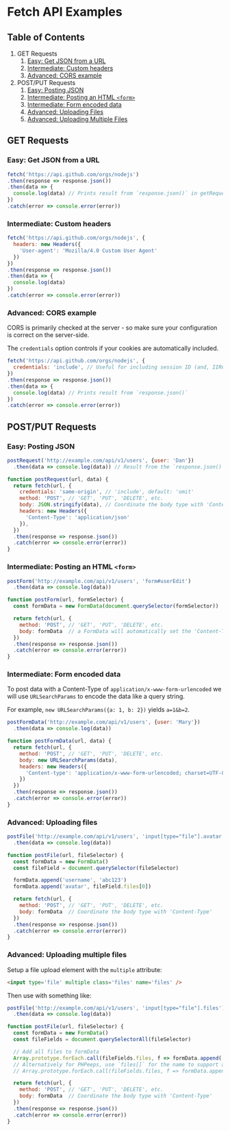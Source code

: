 # Fetch API Examples

## Table of Contents

1. GET Requests
    1. [Easy: Get JSON from a URL](#easy-get-json-from-a-url)
    1. [Intermediate: Custom headers](#intermediate-custom-headers)
    1. [Advanced: CORS example](#advanced-cors-example)
1. POST/PUT Requests
    1. [Easy: Posting JSON](#easy-posting-json)
    1. [Intermediate: Posting an HTML `<form>`](#intermediate-posting-an-html-form)
    1. [Intermediate: Form encoded data](#intermediate-form-encoded-data)
    1. [Advanced: Uploading Files](#advanced-uploading-files)
    1. [Advanced: Uploading Multiple Files](#advanced-uploading-multiple-files)


## GET Requests

### Easy: Get JSON from a URL

```js
fetch('https://api.github.com/orgs/nodejs')
.then(response => response.json())
.then(data => {
  console.log(data) // Prints result from `response.json()` in getRequest
})
.catch(error => console.error(error))
```

### Intermediate: Custom headers

```js
fetch('https://api.github.com/orgs/nodejs', {
  headers: new Headers({
    'User-agent': 'Mozilla/4.0 Custom User Agent'
  })
})
.then(response => response.json())
.then(data => {
  console.log(data)
})
.catch(error => console.error(error))
```

### Advanced: CORS example

CORS is primarily checked at the server - so make sure your configuration is correct on the server-side.

The `credentials` option controls if your cookies are automatically included.

```js
fetch('https://api.github.com/orgs/nodejs', {
  credentials: 'include', // Useful for including session ID (and, IIRC, authorization headers)
})
.then(response => response.json())
.then(data => {
  console.log(data) // Prints result from `response.json()`
})
.catch(error => console.error(error))
```

## POST/PUT Requests

### Easy: Posting JSON

```js
postRequest('http://example.com/api/v1/users', {user: 'Dan'})
  .then(data => console.log(data)) // Result from the `response.json()` call

function postRequest(url, data) {
  return fetch(url, {
    credentials: 'same-origin', // 'include', default: 'omit'
    method: 'POST', // 'GET', 'PUT', 'DELETE', etc.
    body: JSON.stringify(data), // Coordinate the body type with 'Content-Type'
    headers: new Headers({
      'Content-Type': 'application/json'
    }),
  })
  .then(response => response.json())
  .catch(error => console.error(error))
}
```


### Intermediate: Posting an HTML `<form>`

```js
postForm('http://example.com/api/v1/users', 'form#userEdit')
  .then(data => console.log(data))

function postForm(url, formSelector) {
  const formData = new FormData(document.querySelector(formSelector))

  return fetch(url, {
    method: 'POST', // 'GET', 'PUT', 'DELETE', etc.
    body: formData  // a FormData will automatically set the 'Content-Type'
  })
  .then(response => response.json())
  .catch(error => console.error(error))
}
```


### Intermediate: Form encoded data

To post data with a Content-Type of `application/x-www-form-urlencoded` we will use `URLSearchParams` to encode the data like a query string.

For example, `new URLSearchParams({a: 1, b: 2})` yields `a=1&b=2`.

```js
postFormData('http://example.com/api/v1/users', {user: 'Mary'})
  .then(data => console.log(data))

function postFormData(url, data) {
  return fetch(url, {
    method: 'POST', // 'GET', 'PUT', 'DELETE', etc.
    body: new URLSearchParams(data),
    headers: new Headers({
      'Content-type': 'application/x-www-form-urlencoded; charset=UTF-8'
    })
  })
  .then(response => response.json())
  .catch(error => console.error(error))
}
```

### Advanced: Uploading files


```js
postFile('http://example.com/api/v1/users', 'input[type="file"].avatar')
  .then(data => console.log(data))

function postFile(url, fileSelector) {
  const formData = new FormData()
  const fileField = document.querySelector(fileSelector)

  formData.append('username', 'abc123')
  formData.append('avatar', fileField.files[0])

  return fetch(url, {
    method: 'POST', // 'GET', 'PUT', 'DELETE', etc.
    body: formData  // Coordinate the body type with 'Content-Type'
  })
  .then(response => response.json())
  .catch(error => console.error(error))
}
```


### Advanced: Uploading multiple files

Setup a file upload element with the `multiple` attribute:

```html
<input type='file' multiple class='files' name='files' />
```

Then use with something like:

```js
postFile('http://example.com/api/v1/users', 'input[type="file"].files')
  .then(data => console.log(data))

function postFile(url, fileSelector) {
  const formData = new FormData()
  const fileFields = document.querySelectorAll(fileSelector)

  // Add all files to formData
  Array.prototype.forEach.call(fileFields.files, f => formData.append('files', f))
  // Alternatively for PHPeeps, use `files[]` for the name to support arrays
  // Array.prototype.forEach.call(fileFields.files, f => formData.append('files[]', f))

  return fetch(url, {
    method: 'POST', // 'GET', 'PUT', 'DELETE', etc.
    body: formData  // Coordinate the body type with 'Content-Type'
  })
  .then(response => response.json())
  .catch(error => console.error(error))
}
```
